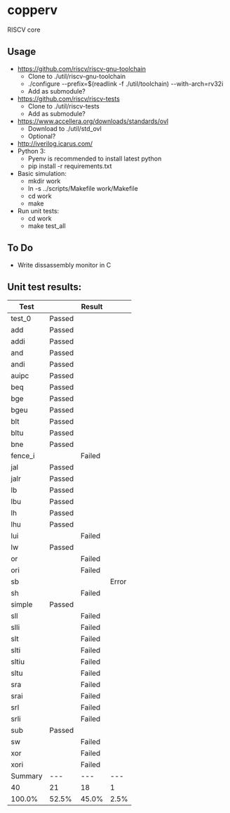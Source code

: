# copperv
RISCV core

## Usage
- https://github.com/riscv/riscv-gnu-toolchain
  - Clone to ./util/riscv-gnu-toolchain
  - ./configure --prefix=$(readlink -f ./util/toolchain) --with-arch=rv32i
  - Add as submodule?
- https://github.com/riscv/riscv-tests
  - Clone to ./util/riscv-tests
  - Add as submodule?
- https://www.accellera.org/downloads/standards/ovl
  - Download to ./util/std_ovl
  - Optional?
- http://iverilog.icarus.com/
- Python 3:
  - Pyenv is recommended to install latest python
  - pip install -r requirements.txt
- Basic simulation:
  - mkdir work
  - ln -s ../scripts/Makefile work/Makefile
  - cd work
  - make
- Run unit tests:
  - cd work
  - make test_all

## To Do
- Write dissassembly monitor in C

## Unit test results:

| Test    |        | Result   |       |
|---------|--------|----------|-------|
| test_0  | Passed |          |       |
| add     | Passed |          |       |
| addi    | Passed |          |       |
| and     | Passed |          |       |
| andi    | Passed |          |       |
| auipc   | Passed |          |       |
| beq     | Passed |          |       |
| bge     | Passed |          |       |
| bgeu    | Passed |          |       |
| blt     | Passed |          |       |
| bltu    | Passed |          |       |
| bne     | Passed |          |       |
| fence_i |        | Failed   |       |
| jal     | Passed |          |       |
| jalr    | Passed |          |       |
| lb      | Passed |          |       |
| lbu     | Passed |          |       |
| lh      | Passed |          |       |
| lhu     | Passed |          |       |
| lui     |        | Failed   |       |
| lw      | Passed |          |       |
| or      |        | Failed   |       |
| ori     |        | Failed   |       |
| sb      |        |          | Error |
| sh      |        | Failed   |       |
| simple  | Passed |          |       |
| sll     |        | Failed   |       |
| slli    |        | Failed   |       |
| slt     |        | Failed   |       |
| slti    |        | Failed   |       |
| sltiu   |        | Failed   |       |
| sltu    |        | Failed   |       |
| sra     |        | Failed   |       |
| srai    |        | Failed   |       |
| srl     |        | Failed   |       |
| srli    |        | Failed   |       |
| sub     | Passed |          |       |
| sw      |        | Failed   |       |
| xor     |        | Failed   |       |
| xori    |        | Failed   |       |
| Summary | ---    | ---      | ---   |
| 40      | 21     | 18       | 1     |
| 100.0%  | 52.5%  | 45.0%    | 2.5%  |

